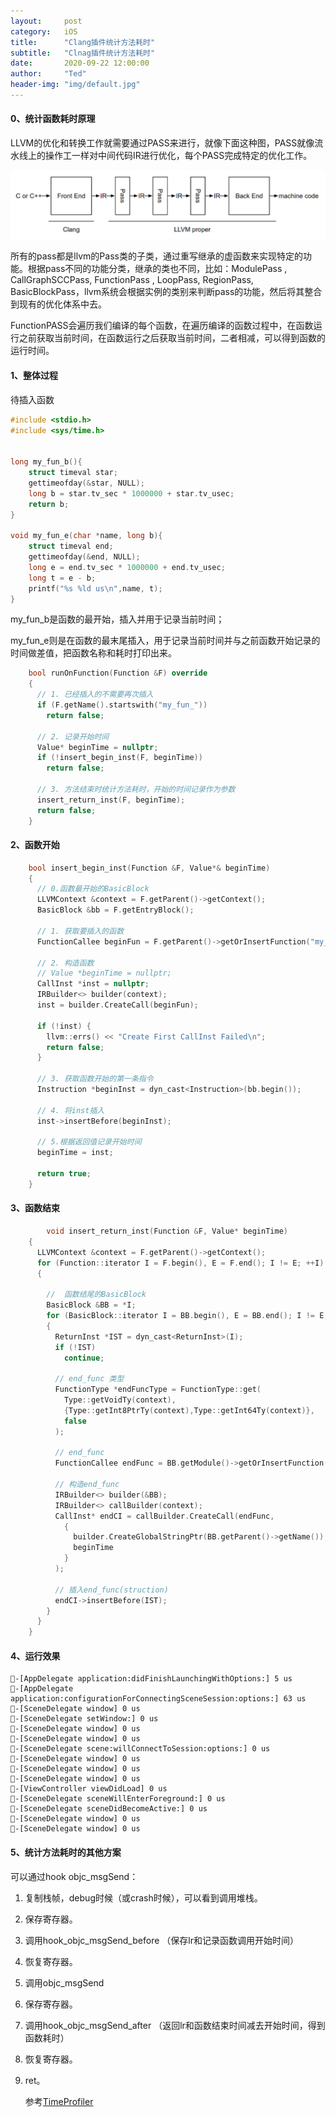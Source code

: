 ```yaml
---
layout:     post
category:   iOS
title:      "Clang插件统计方法耗时"
subtitle:   "Clnag插件统计方法耗时"
date:       2020-09-22 12:00:00
author:     "Ted"
header-img: "img/default.jpg"
---
```


#### 0、统计函数耗时原理

LLVM的优化和转换工作就需要通过PASS来进行，就像下面这种图，PASS就像流水线上的操作工一样对中间代码IR进行优化，每个PASS完成特定的优化工作。

![img](/img/Simple_3/36.png)

所有的pass都是llvm的Pass类的子类，通过重写继承的虚函数来实现特定的功能。根据pass不同的功能分类，继承的类也不同，比如：ModulePass , CallGraphSCCPass, FunctionPass , LoopPass, RegionPass, BasicBlockPass，llvm系统会根据实例的类别来判断pass的功能，然后将其整合到现有的优化体系中去。

FunctionPASS会遍历我们编译的每个函数，在遍历编译的函数过程中，在函数运行之前获取当前时间，在函数运行之后获取当前时间，二者相减，可以得到函数的运行时间。

#### 1、整体过程

待插入函数

```c
#include <stdio.h>
#include <sys/time.h>


long my_fun_b(){
    struct timeval star;
    gettimeofday(&star, NULL);
    long b = star.tv_sec * 1000000 + star.tv_usec;
    return b;
}

void my_fun_e(char *name, long b){
    struct timeval end;
    gettimeofday(&end, NULL);
    long e = end.tv_sec * 1000000 + end.tv_usec;
    long t = e - b;
    printf("%s %ld us\n",name, t);
}
```

my_fun_b是函数的最开始，插入并用于记录当前时间；

my_fun_e则是在函数的最末尾插入，用于记录当前时间并与之前函数开始记录的时间做差值，把函数名称和耗时打印出来。

```c++
    bool runOnFunction(Function &F) override
    {
      // 1. 已经插入的不需要再次插入
      if (F.getName().startswith("my_fun_"))
        return false;

      // 2. 记录开始时间
      Value* beginTime = nullptr;
      if (!insert_begin_inst(F, beginTime))
        return false;
      
      // 3. 方法结束时统计方法耗时，开始的时间记录作为参数
      insert_return_inst(F, beginTime);
      return false;
    }
```

#### 2、函数开始

```c++
    bool insert_begin_inst(Function &F, Value*& beginTime)
    {
      // 0.函数最开始的BasicBlock
      LLVMContext &context = F.getParent()->getContext();
      BasicBlock &bb = F.getEntryBlock();
      
      // 1. 获取要插入的函数
      FunctionCallee beginFun = F.getParent()->getOrInsertFunction("my_fun_b",FunctionType::get(Type::getInt64Ty(context), {}, false));

      // 2. 构造函数
      // Value *beginTime = nullptr;
      CallInst *inst = nullptr;
      IRBuilder<> builder(context);
      inst = builder.CreateCall(beginFun);

      if (!inst) {
        llvm::errs() << "Create First CallInst Failed\n";
        return false;
      }

      // 3. 获取函数开始的第一条指令
      Instruction *beginInst = dyn_cast<Instruction>(bb.begin());

      // 4. 将inst插入
      inst->insertBefore(beginInst);
      
      // 5.根据返回值记录开始时间
      beginTime = inst;

      return true;
    }
```

#### 3、函数结束

```c++
        void insert_return_inst(Function &F, Value* beginTime)
    {
      LLVMContext &context = F.getParent()->getContext();
      for (Function::iterator I = F.begin(), E = F.end(); I != E; ++I)
      {
          
        //  函数结尾的BasicBlock
        BasicBlock &BB = *I;
        for (BasicBlock::iterator I = BB.begin(), E = BB.end(); I != E; ++I)
        {
          ReturnInst *IST = dyn_cast<ReturnInst>(I);
          if (!IST)
            continue;
          
          // end_func 类型
          FunctionType *endFuncType = FunctionType::get(
            Type::getVoidTy(context),
            {Type::getInt8PtrTy(context),Type::getInt64Ty(context)},
            false
          );

          // end_func
          FunctionCallee endFunc = BB.getModule()->getOrInsertFunction("my_fun_e", endFuncType);

          // 构造end_func
          IRBuilder<> builder(&BB);
          IRBuilder<> callBuilder(context);
          CallInst* endCI = callBuilder.CreateCall(endFunc,
            {
              builder.CreateGlobalStringPtr(BB.getParent()->getName()),
              beginTime
            }
          );

          // 插入end_func(struction)
          endCI->insertBefore(IST);
        }
      }
    }
```

#### 4、运行效果

```
-[AppDelegate application:didFinishLaunchingWithOptions:] 5 us
-[AppDelegate application:configurationForConnectingSceneSession:options:] 63 us
-[SceneDelegate window] 0 us
-[SceneDelegate setWindow:] 0 us
-[SceneDelegate window] 0 us
-[SceneDelegate window] 0 us
-[SceneDelegate scene:willConnectToSession:options:] 0 us
-[SceneDelegate window] 0 us
-[SceneDelegate window] 0 us
-[SceneDelegate window] 0 us
-[ViewController viewDidLoad] 0 us
-[SceneDelegate sceneWillEnterForeground:] 0 us
-[SceneDelegate sceneDidBecomeActive:] 0 us
-[SceneDelegate window] 0 us
-[SceneDelegate window] 0 us
```

#### 5、统计方法耗时的其他方案
可以通过hook objc_msgSend：

1. 复制栈帧，debug时候（或crash时候），可以看到调用堆栈。

2. 保存寄存器。

3. 调用hook_objc_msgSend_before （保存lr和记录函数调用开始时间）

4. 恢复寄存器。

5. 调用objc_msgSend

6. 保存寄存器。

7. 调用hook_objc_msgSend_after （返回lr和函数结束时间减去开始时间，得到函数耗时）

8. 恢复寄存器。

9. ret。

   参考[TimeProfiler](https://github.com/maniackk/TimeProfiler)